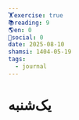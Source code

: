 ```yaml
---
🏋️exercise: true
📚reading: 9
🌎en: 0
📱social: 0
date: 2025-08-10
shamsi: 1404-05-19
tags:
  - journal
---
```

# یک‌شنبه

